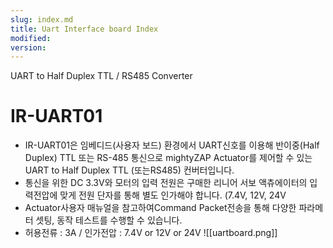 ```yaml
---
slug: index.md
title: Uart Interface board Index
modified: 
version:
---
```


UART to Half Duplex TTL / RS485 Converter
# IR-UART01

- IR-UART01은 임베디드(사용자 보드) 환경에서 UART신호를 이용해 반이중(Half Duplex) TTL 또는 RS-485 통신으로 mightyZAP Actuator를 제어할 수 있는 UART to Half Duplex TTL (또는RS485) 컨버터입니다.
- 통신을 위한 DC 3.3V와 모터의 입력 전원은 구매한 리니어 서보 액츄에이터의 입력전압에 맞게 전원 단자를 통해 별도 인가해야 합니다. (7.4V, 12V, 24V
- Actuator사용자 매뉴얼을 참고하여Command Packet전송을 통해 다양한 파라메터 셋팅, 동작 테스트를 수행할 수 있습니다.
- 허용전류 : 3A / 인가전압 : 7.4V or 12V or 24V
![[uartboard.png]]